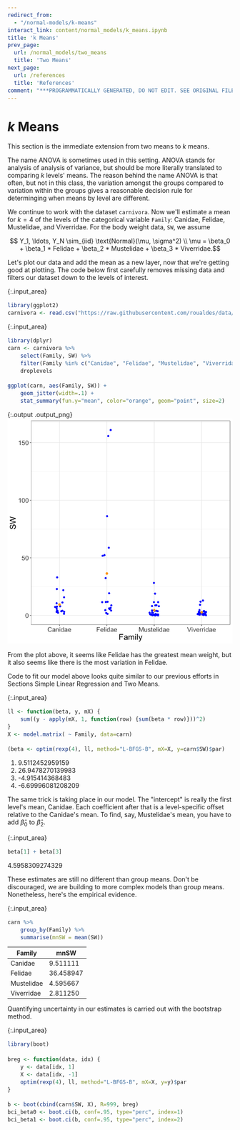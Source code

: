 ```yaml
---
redirect_from:
  - "/normal-models/k-means"
interact_link: content/normal_models/k_means.ipynb
title: 'k Means'
prev_page:
  url: /normal_models/two_means
  title: 'Two Means'
next_page:
  url: /references
  title: 'References'
comment: "***PROGRAMMATICALLY GENERATED, DO NOT EDIT. SEE ORIGINAL FILES IN /content***"
---
```


# $k$ Means

This section is the immediate extension from two means to $k$ means. 

The name ANOVA is sometimes used in this setting. ANOVA stands for analysis of analysis of variance, but should be more literally translated to comparing $k$ levels' means.  The reason behind the name ANOVA is that often, but not in this class, the variation amongst the groups compared to variation within the groups gives a reasonable decision rule for determinging when means by level are different.

We continue to work with the dataset $\texttt{carnivora}$.  Now we'll estimate a mean for $k = 4$ of the levels of the categorical variable $\texttt{Family}$: Canidae, Felidae, Mustelidae, and Viverridae. For the body weight data, $\texttt{SW}$, we assume

$$ Y_1, \ldots, Y_N \sim_{iid} \text{Normal}(\mu, \sigma^2) \\
\mu = \beta_0 + \beta_1 * Felidae + \beta_2 * Mustelidae + \beta_3 * Viverridae.$$

Let's plot our data and add the mean as a new layer, now that we're getting good at plotting.  The code below first carefully removes missing data and filters our dataset down to the levels of interest.



{:.input_area}
```R
library(ggplot2)
carnivora <- read.csv("https://raw.githubusercontent.com/roualdes/data/master/carnivora.csv")
```




{:.input_area}
```R
library(dplyr)
carn <- carnivora %>%
    select(Family, SW) %>%
    filter(Family %in% c("Canidae", "Felidae", "Mustelidae", "Viverridae")) %>%
    droplevels

ggplot(carn, aes(Family, SW)) + 
    geom_jitter(width=.1) +
    stat_summary(fun.y="mean", color="orange", geom="point", size=2)


```





{:.output .output_png}
![png](../images/normal_models/k_means_2_1.png)



From the plot above, it seems like Felidae has the greatest mean weight, but it also seems like there is the most variation in Felidae.

Code to fit our model above looks quite similar to our previous efforts in Sections Simple Linear Regression and Two Means.



{:.input_area}
```R
ll <- function(beta, y, mX) {
    sum((y - apply(mX, 1, function(row) {sum(beta * row)}))^2)
}
X <- model.matrix( ~ Family, data=carn)

(beta <- optim(rexp(4), ll, method="L-BFGS-B", mX=X, y=carn$SW)$par)
```



<div markdown="0" class="output output_html">
<ol class=list-inline>
	<li>9.5112452959159</li>
	<li>26.9478270139983</li>
	<li>-4.915414368483</li>
	<li>-6.69996081208209</li>
</ol>

</div>


The same trick is taking place in our model.  The "intercept" is really the first level's mean, Canidae.  Each coefficient after that is a level-specific offset relative to the Canidae's mean.  To find, say, Mustelidae's mean, you have to add $\hat{\beta}_0$ to $\hat{\beta}_2$.



{:.input_area}
```R
beta[1] + beta[3]
```



<div markdown="0" class="output output_html">
4.5958309274329
</div>


These estimates are still no different than group means.  Don't be discouraged, we are building to more complex models than group means.  Nonetheless, here's the empirical evidence.



{:.input_area}
```R
carn %>%
    group_by(Family) %>%
    summarise(mnSW = mean(SW))
```



<div markdown="0" class="output output_html">
<table>
<thead><tr><th scope=col>Family</th><th scope=col>mnSW</th></tr></thead>
<tbody>
	<tr><td>Canidae   </td><td> 9.511111 </td></tr>
	<tr><td>Felidae   </td><td>36.458947 </td></tr>
	<tr><td>Mustelidae</td><td> 4.595667 </td></tr>
	<tr><td>Viverridae</td><td> 2.811250 </td></tr>
</tbody>
</table>

</div>


Quantifying uncertainty in our estimates is carried out with the bootstrap method.



{:.input_area}
```R
library(boot)

breg <- function(data, idx) {
    y <- data[idx, 1]
    X <- data[idx, -1]
    optim(rexp(4), ll, method="L-BFGS-B", mX=X, y=y)$par
}

b <- boot(cbind(carn$SW, X), R=999, breg)
bci_beta0 <- boot.ci(b, conf=.95, type="perc", index=1)
bci_beta1 <- boot.ci(b, conf=.95, type="perc", index=2)
```

